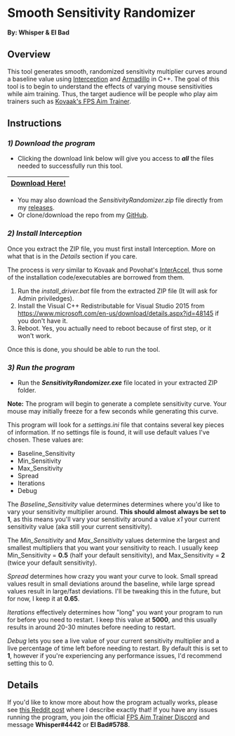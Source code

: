 # Smooth Sensitivity Randomizer

**By: Whisper & El Bad**


## Overview

This tool generates smooth, randomized sensitivity multiplier curves around a baseline value using [Interception](http://www.oblita.com/interception.html) and [Armadillo](http://arma.sourceforge.net/) in C++. The goal of this tool is to begin to understand the effects of varying mouse sensitivities while aim training. Thus, the target audience will be people who play aim trainers such as [Kovaak's FPS Aim Trainer](https://store.steampowered.com/app/824270/KovaaKs_FPS_Aim_Trainer/).

## Instructions

### *1) Download the program*

* Clicking the download link below will give you access to **_all_** the files needed to successfully run this tool.

| [Download Here!](https://github.com/Whisperrr/SensitivityChanger/releases/download/v0.1/SensitivityRandomizer.zip)|     
| ------------- |

* You may also download the *SensitivityRandomizer.zip* file directly from my [releases](https://github.com/Whisperrr/SensitivityChanger/releases).  
* Or clone/download the repo from my [GitHub](https://github.com/Whisperrr/SensitivityChanger).

### *2) Install Interception*

Once you extract the ZIP file, you must first install Interception. More on what that is in the _Details_ section if you care.

The process is _very_ similar to Kovaak and Povohat's [InterAccel](http://mouseaccel.blogspot.com/2015/12/new-method-for-mouse-acceleration.html), thus some of the installation code/executables are borrowed from them.

1) Run the *install_driver.bat* file from the extracted ZIP file (It will ask for Admin priviledges).
2) Install the Visual C++ Redistributable for Visual Studio 2015 from https://www.microsoft.com/en-us/download/details.aspx?id=48145 if you don't have it.
3) Reboot. Yes, you actually need to reboot because of first step, or it won't work.

Once this is done, you should be able to run the tool.

### *3) Run the program*

* Run the **_SensitivityRandomizer.exe_** file located in your extracted ZIP folder.

**Note:** The program will begin to generate a complete sensitivity curve. Your mouse may initially freeze for a few seconds while generating this curve.

This program will look for a _settings.ini_ file that contains several key pieces of information. If no settings file is found, it will use default values I've chosen. These values are:

* Baseline_Sensitivity
* Min_Sensitivity
* Max_Sensitivity
* Spread
* Iterations
* Debug

The *Baseline_Sensitivity* value determines determines where you'd like to vary your sensitivity multiplier around. **This should almost always be set to 1**, as this means you'll vary your sensitivity around a value *x1* your current sensitivity value (aka still your current sensitivity).

The *Min_Sensitivity* and *Max_Sensitivity* values determine the largest and smallest multipliers that you want your sensitivity to reach. I usually keep Min_Sensitivity = **0.5** (half your default sensitivity), and Max_Sensitivity = **2** (twice your default sensitivity).

_Spread_ determines how crazy you want your curve to look. Small spread values result in small deviations around the baseline, while large spread values result in large/fast deviations. I'll be tweaking this in the future, but for now, I keep it at **0.65**.

*Iterations* effectively determines how "long" you want your program to run for before you need to restart. I keep this value at **5000**, and this usually results in around 20-30 minutes before needing to restart.

*Debug* lets you see a live value of your current sensitivity multiplier and a live percentage of time left before needing to restart. By default this is set to **1**, however if you're experiencing any performance issues, I'd recommend setting this to 0.

## Details

If you'd like to know more about how the program actually works, please see [this Reddit post](https://www.reddit.com/r/FPSAimTrainer/comments/cve6oi/tool_for_smoothly_randomizing_sensitivity/) where I describe exactly that! If you have any issues running the program, you join the official [FPS Aim Trainer Discord](https://discordapp.com/invite/Z8hGxnM) and message **Whisper#4442** or **El Bad#5788**.
